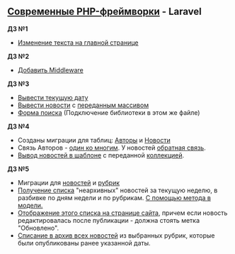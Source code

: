 ## [Современные PHP-фреймворки](#) - Laravel
**ДЗ №1** 
* [Изменение текста на главной странице](https://github.com/skiphog/profit-laravel/blob/master/resources/views/welcome.blade.php)

**ДЗ №2**
* [Добавить Middleware](https://github.com/skiphog/profit-laravel/blob/master/app/Http/Middleware/VerifyAuthentication.php)

**ДЗ №3**
* [Вывести текущую дату](https://github.com/skiphog/profit-laravel/blob/master/resources/views/layouts/app.blade.php#L22)
* [Вывести новости](https://github.com/skiphog/profit-laravel/blob/master/resources/views/testNews.blade.php) с [переданным массивом](https://github.com/skiphog/profit-laravel/blob/master/app/Http/Controllers/TestNews.php)
* [Форма поиска](https://github.com/skiphog/profit-laravel/blob/master/resources/views/layouts/app.blade.php#L14) (Подключение библиотеки в этом же файле)

**ДЗ №4**
* Созданы миграции для таблиц: [Авторы](https://github.com/skiphog/profit-laravel/blob/master/database/migrations/2017_09_17_152400_create_authors_table.php) и [Новости](https://github.com/skiphog/profit-laravel/blob/master/database/migrations/2017_09_17_152443_create_news_table.php)
* Связь Авторов - [один ко многим](https://github.com/skiphog/profit-laravel/blob/master/app/Author.php#L21). У новостей [обратная связь](https://github.com/skiphog/profit-laravel/blob/master/app/Article.php#L25).
* [Вывод новостей в шаблоне](https://github.com/skiphog/profit-laravel/blob/master/resources/views/news.blade.php) с переданной [коллекцией](https://github.com/skiphog/profit-laravel/blob/master/app/Http/Controllers/NewsController.php).  

**ДЗ №5**
* Миграции для [новостей](https://github.com/skiphog/profit-laravel/blob/master/database/migrations/2017_09_17_152443_create_news_table.php) и [рубрик](https://github.com/skiphog/profit-laravel/blob/master/database/migrations/2017_09_17_152442_create_rubrics_table.php)
* [Получение списка](https://github.com/skiphog/profit-laravel/blob/master/app/Http/Controllers/NewsController.php#L23) "неархивных" новостей за текущую неделю, в разбивке по дням недели и по рубрикам. [С помощью метода в модели.](https://github.com/skiphog/profit-laravel/blob/master/app/Article.php#L65)
* [Отображение этого списка на странице сайта](https://github.com/skiphog/profit-laravel/blob/master/resources/views/newsByRubrics.blade.php#L29), причем если новость редактировалась после публикации - должна стоять метка "Обновлено".
* [Списание в архив всех новостей](https://github.com/skiphog/profit-laravel/blob/master/app/Http/Controllers/NewsController.php#L36) из выбранных рубрик, которые были опубликованы ранее указанной даты.
